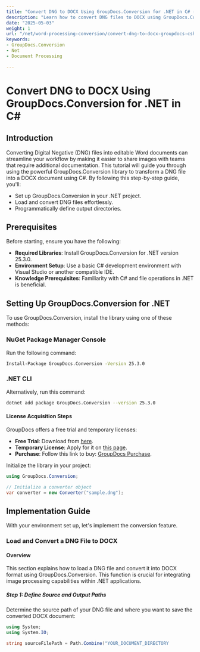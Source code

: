 ```yaml
---
title: "Convert DNG to DOCX Using GroupDocs.Conversion for .NET in C# - Word Processing Conversion Tutorial"
description: "Learn how to convert DNG files to DOCX using GroupDocs.Conversion for .NET. This tutorial covers setup, conversion processes, and practical applications with C#."
date: "2025-05-03"
weight: 1
url: "/net/word-processing-conversion/convert-dng-to-docx-groupdocs-csharp/"
keywords:
- GroupDocs.Conversion
- Net
- Document Processing

---
```



# Convert DNG to DOCX Using GroupDocs.Conversion for .NET in C#

## Introduction

Converting Digital Negative (DNG) files into editable Word documents can streamline your workflow by making it easier to share images with teams that require additional documentation. This tutorial will guide you through using the powerful GroupDocs.Conversion library to transform a DNG file into a DOCX document using C#. By following this step-by-step guide, you'll:

- Set up GroupDocs.Conversion in your .NET project.
- Load and convert DNG files effortlessly.
- Programmatically define output directories.

## Prerequisites

Before starting, ensure you have the following:

- **Required Libraries**: Install GroupDocs.Conversion for .NET version 25.3.0.
- **Environment Setup**: Use a basic C# development environment with Visual Studio or another compatible IDE.
- **Knowledge Prerequisites**: Familiarity with C# and file operations in .NET is beneficial.

## Setting Up GroupDocs.Conversion for .NET

To use GroupDocs.Conversion, install the library using one of these methods:

### NuGet Package Manager Console

Run the following command:
```bash
Install-Package GroupDocs.Conversion -Version 25.3.0
```

### .NET CLI

Alternatively, run this command:
```bash
dotnet add package GroupDocs.Conversion --version 25.3.0
```

#### License Acquisition Steps

GroupDocs offers a free trial and temporary licenses:

- **Free Trial**: Download from [here](https://releases.groupdocs.com/conversion/net/).
- **Temporary License**: Apply for it on [this page](https://purchase.groupdocs.com/temporary-license/).
- **Purchase**: Follow this link to buy: [GroupDocs Purchase](https://purchase.groupdocs.com/buy).

Initialize the library in your project:
```csharp
using GroupDocs.Conversion;

// Initialize a converter object
var converter = new Converter("sample.dng");
```

## Implementation Guide

With your environment set up, let's implement the conversion feature.

### Load and Convert a DNG File to DOCX

#### Overview

This section explains how to load a DNG file and convert it into DOCX format using GroupDocs.Conversion. This function is crucial for integrating image processing capabilities within .NET applications.

##### Step 1: Define Source and Output Paths

Determine the source path of your DNG file and where you want to save the converted DOCX document:
```csharp
using System;
using System.IO;

string sourceFilePath = Path.Combine("YOUR_DOCUMENT_DIRECTORY
